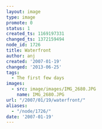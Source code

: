 ```yaml
---
layout: image
type: image
promote: 0
status: 1
created_ts: 1169197331
changed_ts: 1372159494
node_id: 1726
title: Waterfront
author: anj
created: '2007-01-19'
changed: '2013-06-25'
tags:
  - The first few days
images:
  - src: image/images/IMG_2680.JPG
    name: IMG_2680.JPG
url: "/2007/01/19/waterfront/"
aliases:
  - "/node/1726/"
date: '2007-01-19'
---
```


